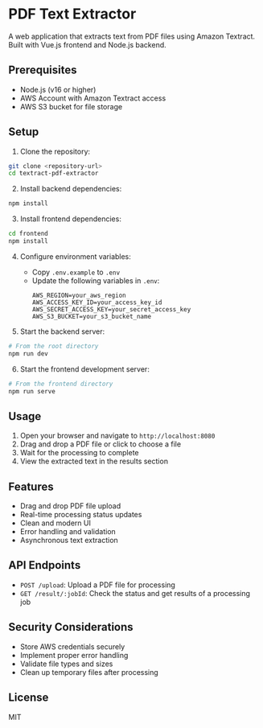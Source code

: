 # PDF Text Extractor

A web application that extracts text from PDF files using Amazon Textract. Built with Vue.js frontend and Node.js backend.

## Prerequisites

- Node.js (v16 or higher)
- AWS Account with Amazon Textract access
- AWS S3 bucket for file storage

## Setup

1. Clone the repository:
```bash
git clone <repository-url>
cd textract-pdf-extractor
```

2. Install backend dependencies:
```bash
npm install
```

3. Install frontend dependencies:
```bash
cd frontend
npm install
```

4. Configure environment variables:
   - Copy `.env.example` to `.env`
   - Update the following variables in `.env`:
     ```
     AWS_REGION=your_aws_region
     AWS_ACCESS_KEY_ID=your_access_key_id
     AWS_SECRET_ACCESS_KEY=your_secret_access_key
     AWS_S3_BUCKET=your_s3_bucket_name
     ```

5. Start the backend server:
```bash
# From the root directory
npm run dev
```

6. Start the frontend development server:
```bash
# From the frontend directory
npm run serve
```

## Usage

1. Open your browser and navigate to `http://localhost:8080`
2. Drag and drop a PDF file or click to choose a file
3. Wait for the processing to complete
4. View the extracted text in the results section

## Features

- Drag and drop PDF file upload
- Real-time processing status updates
- Clean and modern UI
- Error handling and validation
- Asynchronous text extraction

## API Endpoints

- `POST /upload`: Upload a PDF file for processing
- `GET /result/:jobId`: Check the status and get results of a processing job

## Security Considerations

- Store AWS credentials securely
- Implement proper error handling
- Validate file types and sizes
- Clean up temporary files after processing

## License

MIT 